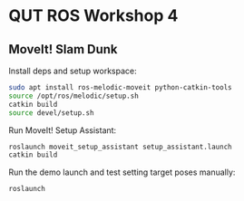 # QUT ROS Workshop 4

## MoveIt! Slam Dunk

Install deps and setup workspace:

```bash
sudo apt install ros-melodic-moveit python-catkin-tools
source /opt/ros/melodic/setup.sh
catkin build
source devel/setup.sh
```

Run MoveIt! Setup Assistant:

```bash
roslaunch moveit_setup_assistant setup_assistant.launch
catkin build
```

Run the demo launch and test setting target poses manually:

```bash
roslaunch
```
